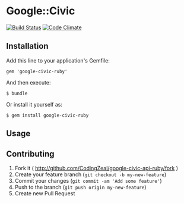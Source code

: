 # Google::Civic
[![Build Status](https://travis-ci.org/CodingZeal/google-civic-ruby.svg?branch=master)](https://travis-ci.org/CodingZeal/google-civic-ruby) [![Code Climate](https://codeclimate.com/github/CodingZeal/google-civic-ruby.png)](https://codeclimate.com/github/CodingZeal/google-civic-ruby)

## Installation

Add this line to your application's Gemfile:

    gem 'google-civic-ruby'

And then execute:

    $ bundle

Or install it yourself as:

    $ gem install google-civic-ruby

## Usage



## Contributing

1. Fork it ( http://github.com/CodingZeal/google-civic-api-ruby/fork )
2. Create your feature branch (`git checkout -b my-new-feature`)
3. Commit your changes (`git commit -am 'Add some feature'`)
4. Push to the branch (`git push origin my-new-feature`)
5. Create new Pull Request
